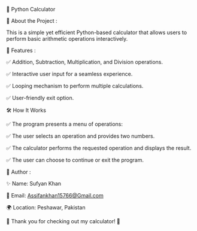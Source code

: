 🧮 Python Calculator

📌 About the Project :

This is a simple yet efficient Python-based calculator that allows users to perform basic arithmetic operations interactively.

🚀 Features :

✅ Addition, Subtraction, Multiplication, and Division operations.

✅ Interactive user input for a seamless experience.

✅ Looping mechanism to perform multiple calculations.

✅ User-friendly exit option.

🛠️ How It Works

✅ The program presents a menu of operations:

✅ The user selects an operation and provides two numbers.

✅ The calculator performs the requested operation and displays the result.

✅ The user can choose to continue or exit the program.

📌 Author :

✨ Name: Sufyan Khan

📧 Email: Assifankhan15766@Gmail.com

🌍 Location: Peshawar, Pakistan

🌟 Thank you for checking out my calculator! 🚀



